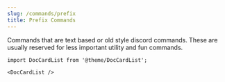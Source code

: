 ```yaml
---
slug: /commands/prefix
title: Prefix Commands
---
```

Commands that are text based or old style discord commands. These are usually reserved for less important utility and fun commands.

```mdx-code-block
import DocCardList from '@theme/DocCardList';

<DocCardList />
```

